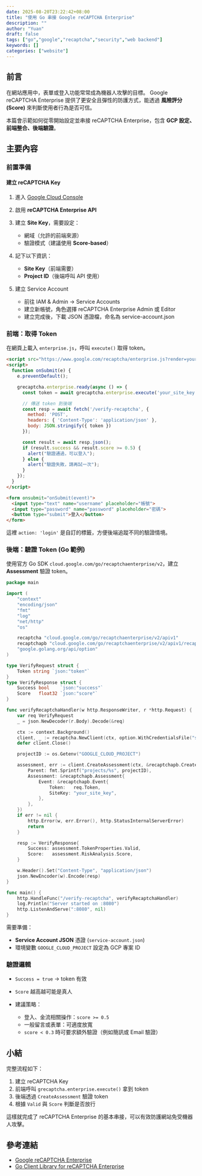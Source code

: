 ```yaml
---
date: 2025-08-20T23:22:42+08:00
title: "使用 Go 串接 Google reCAPTCHA Enterprise"
description: ""
author: "Yuan"
draft: false
tags: ["go","google","recaptcha","security","web backend"]
keywords: []
categories: ["website"]
---
```


## 前言

在網站應用中，表單或登入功能常常成為機器人攻擊的目標。
Google reCAPTCHA Enterprise 提供了更安全且彈性的防護方式，能透過 **風險評分 (Score)** 來判斷使用者行為是否可信。

<!--more-->

本篇會示範如何從零開始設定並串接 reCAPTCHA Enterprise，包含 **GCP 設定、前端整合、後端驗證**。

## 主要內容

### 前置準備

#### 建立 reCAPTCHA Key

1. 進入 [Google Cloud Console](https://console.cloud.google.com/)
2. 啟用 **reCAPTCHA Enterprise API**
3. 建立 **Site Key**，需要設定：

   * 網域（允許的前端來源）
   * 驗證模式（建議使用 **Score-based**）
4. 記下以下資訊：

   * **Site Key**（前端需要）
   * **Project ID**（後端呼叫 API 使用）
5. 建立 Service Account

   * 前往 IAM & Admin → Service Accounts
   * 建立新帳號，角色選擇 reCAPTCHA Enterprise Admin 或 Editor
   * 建立完成後，下載 JSON 憑證檔，命名為 service-account.json

### 前端：取得 Token

在網頁上載入 `enterprise.js`，呼叫 `execute()` 取得 token。

```html
<script src="https://www.google.com/recaptcha/enterprise.js?render=your_site_key"></script>
<script>
  function onSubmit(e) {
    e.preventDefault();

    grecaptcha.enterprise.ready(async () => {
      const token = await grecaptcha.enterprise.execute('your_site_key', { action: 'login' });

      // 傳送 token 到後端
      const resp = await fetch('/verify-recaptcha', {
        method: 'POST',
        headers: { 'Content-Type': 'application/json' },
        body: JSON.stringify({ token })
      });

      const result = await resp.json();
      if (result.success && result.score >= 0.5) {
        alert("驗證通過，可以登入");
      } else {
        alert("驗證失敗，請再試一次");
      }
    });
  }
</script>

<form onsubmit="onSubmit(event)">
  <input type="text" name="username" placeholder="帳號">
  <input type="password" name="password" placeholder="密碼">
  <button type="submit">登入</button>
</form>
```

這裡 `action: 'login'` 是自訂的標籤，方便後端追蹤不同的驗證情境。

### 後端：驗證 Token (Go 範例)

使用官方 Go SDK `cloud.google.com/go/recaptchaenterprise/v2`，建立 **Assessment** 驗證 token。

```go
package main

import (
    "context"
    "encoding/json"
    "fmt"
    "log"
    "net/http"
    "os"

    recaptcha "cloud.google.com/go/recaptchaenterprise/v2/apiv1"
    recaptchapb "cloud.google.com/go/recaptchaenterprise/v2/apiv1/recaptchaenterprisepb"
    "google.golang.org/api/option"
)

type VerifyRequest struct {
    Token string `json:"token"`
}
type VerifyResponse struct {
    Success bool    `json:"success"`
    Score   float32 `json:"score"`
}

func verifyRecaptchaHandler(w http.ResponseWriter, r *http.Request) {
    var req VerifyRequest
    _ = json.NewDecoder(r.Body).Decode(&req)

    ctx := context.Background()
    client, _ := recaptcha.NewClient(ctx, option.WithCredentialsFile("service-account.json"))
    defer client.Close()

    projectID := os.Getenv("GOOGLE_CLOUD_PROJECT")

    assessment, err := client.CreateAssessment(ctx, &recaptchapb.CreateAssessmentRequest{
        Parent: fmt.Sprintf("projects/%s", projectID),
        Assessment: &recaptchapb.Assessment{
            Event: &recaptchapb.Event{
                Token:   req.Token,
                SiteKey: "your_site_key",
            },
        },
    })
    if err != nil {
        http.Error(w, err.Error(), http.StatusInternalServerError)
        return
    }

    resp := VerifyResponse{
        Success: assessment.TokenProperties.Valid,
        Score:   assessment.RiskAnalysis.Score,
    }

    w.Header().Set("Content-Type", "application/json")
    json.NewEncoder(w).Encode(resp)
}

func main() {
    http.HandleFunc("/verify-recaptcha", verifyRecaptchaHandler)
    log.Println("Server started on :8080")
    http.ListenAndServe(":8080", nil)
}
```

需要準備：

* **Service Account JSON** 憑證 (`service-account.json`)
* 環境變數 `GOOGLE_CLOUD_PROJECT` 設定為 GCP 專案 ID

### 驗證邏輯

* `Success = true` → token 有效
* `Score` 越高越可能是真人
* 建議策略：

  * 登入、金流相關操作：`score >= 0.5`
  * 一般留言或表單：可適度放寬
  * `score < 0.3` 時可要求額外驗證（例如簡訊或 Email 驗證）

## 小結

完整流程如下：

1. 建立 reCAPTCHA Key
2. 前端呼叫 `grecaptcha.enterprise.execute()` 拿到 token
3. 後端透過 `CreateAssessment` 驗證 token
4. 根據 `Valid` 與 `Score` 判斷是否放行

這樣就完成了 reCAPTCHA Enterprise 的基本串接，可以有效防護網站免受機器人攻擊。

## 參考連結

- [Google reCAPTCHA Enterprise][1]
- [Go Client Library for reCAPTCHA Enterprise][2]

[1]:https://cloud.google.com/recaptcha-enterprise
[2]:https://pkg.go.dev/cloud.google.com/go/recaptchaenterprise